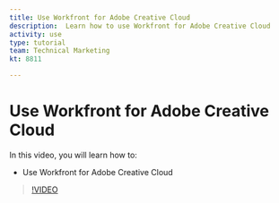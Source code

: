```yaml
---
title: Use Workfront for Adobe Creative Cloud
description:  Learn how to use Workfront for Adobe Creative Cloud
activity: use
type: tutorial
team: Technical Marketing
kt: 8811

---
```

# Use Workfront for Adobe Creative Cloud

In this video, you will learn how to:

* Use Workfront for Adobe Creative Cloud

>[!VIDEO](https://video.tv.adobe.com/v/335112/?quality=12)
